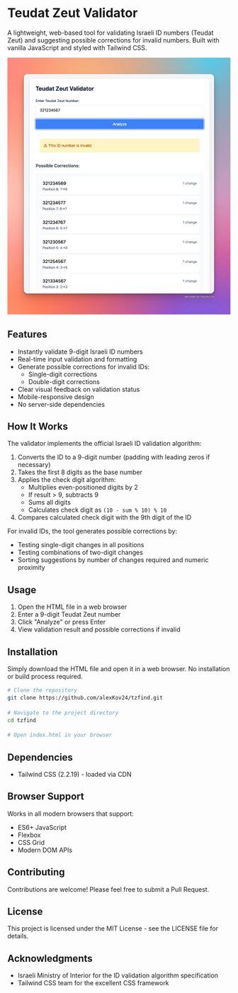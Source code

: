# Teudat Zeut Validator

A lightweight, web-based tool for validating Israeli ID numbers (Teudat Zeut) and suggesting possible corrections for invalid numbers. Built with vanilla JavaScript and styled with Tailwind CSS.

![Teudat Zeut Validator Screenshot](Xnapper-2024-11-30-11.55.35.png)

## Features

- Instantly validate 9-digit Israeli ID numbers
- Real-time input validation and formatting
- Generate possible corrections for invalid IDs:
  - Single-digit corrections
  - Double-digit corrections
- Clear visual feedback on validation status
- Mobile-responsive design
- No server-side dependencies

## How It Works

The validator implements the official Israeli ID validation algorithm:

1. Converts the ID to a 9-digit number (padding with leading zeros if necessary)
2. Takes the first 8 digits as the base number
3. Applies the check digit algorithm:
   - Multiplies even-positioned digits by 2
   - If result > 9, subtracts 9
   - Sums all digits
   - Calculates check digit as `(10 - sum % 10) % 10`
4. Compares calculated check digit with the 9th digit of the ID

For invalid IDs, the tool generates possible corrections by:
- Testing single-digit changes in all positions
- Testing combinations of two-digit changes
- Sorting suggestions by number of changes required and numeric proximity

## Usage

1. Open the HTML file in a web browser
2. Enter a 9-digit Teudat Zeut number
3. Click "Analyze" or press Enter
4. View validation result and possible corrections if invalid

## Installation

Simply download the HTML file and open it in a web browser. No installation or build process required.

```bash
# Clone the repository
git clone https://github.com/alexKov24/tzfind.git

# Navigate to the project directory
cd tzfind

# Open index.html in your browser
```

## Dependencies

- Tailwind CSS (2.2.19) - loaded via CDN

## Browser Support

Works in all modern browsers that support:
- ES6+ JavaScript
- Flexbox
- CSS Grid
- Modern DOM APIs

## Contributing

Contributions are welcome! Please feel free to submit a Pull Request.

## License

This project is licensed under the MIT License - see the LICENSE file for details.

## Acknowledgments

- Israeli Ministry of Interior for the ID validation algorithm specification
- Tailwind CSS team for the excellent CSS framework
